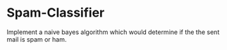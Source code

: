 # Spam-Classifier
Implement a naive bayes algorithm which would determine if the the sent mail is spam or ham.

